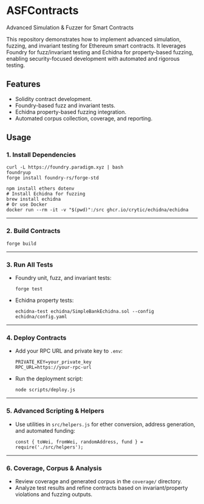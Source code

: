 # ASFContracts
Advanced Simulation &amp; Fuzzer for Smart Contracts

This repository demonstrates how to implement advanced simulation, fuzzing, and invariant testing for Ethereum smart contracts. It leverages Foundry for fuzz/invariant testing and Echidna for property-based fuzzing, enabling security-focused development with automated and rigorous testing.

## Features
- Solidity contract development.
- Foundry-based fuzz and invariant tests.
- Echidna property-based fuzzing integration.
- Automated corpus collection, coverage, and reporting.


## Usage

### 1. Install Dependencies

```
curl -L https://foundry.paradigm.xyz | bash
foundryup
forge install foundry-rs/forge-std

npm install ethers dotenv
# Install Echidna for fuzzing
brew install echidna
# Or use Docker
docker run --rm -it -v "$(pwd)":/src ghcr.io/crytic/echidna/echidna
```

---

### 2. Build Contracts

```
forge build
```

---

### 3. Run All Tests

- Foundry unit, fuzz, and invariant tests:
  ```
  forge test
  ```

- Echidna property tests:
  ```
  echidna-test echidna/SimpleBankEchidna.sol --config echidna/config.yaml
  ```

---

### 4. Deploy Contracts

- Add your RPC URL and private key to `.env`:
  ```
  PRIVATE_KEY=your_private_key
  RPC_URL=https://your-rpc-url
  ```

- Run the deployment script:
  ```
  node scripts/deploy.js
  ```

---

### 5. Advanced Scripting & Helpers

- Use utilities in `src/helpers.js` for ether conversion, address generation, and automated funding:
  ```
  const { toWei, fromWei, randomAddress, fund } = require('./src/helpers');
  ```

---

### 6. Coverage, Corpus & Analysis

- Review coverage and generated corpus in the `coverage/` directory.
- Analyze test results and refine contracts based on invariant/property violations and fuzzing outputs.



